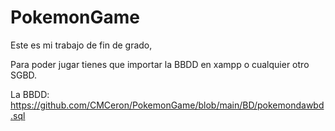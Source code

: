 # PokemonGame

Este es mi trabajo de fin de grado, 

Para poder jugar tienes que importar la BBDD en xampp o cualquier otro SGBD.

La BBDD: https://github.com/CMCeron/PokemonGame/blob/main/BD/pokemondawbd.sql
